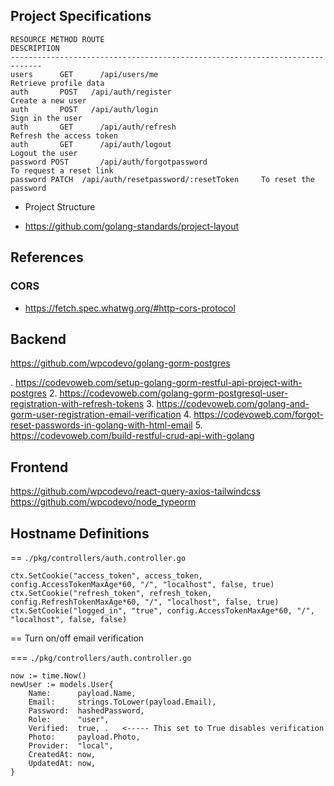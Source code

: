 ## Project Specifications

	RESOURCE METHOD	ROUTE																	DESCRIPTION
	-----------------------------------------------------------------------------
	users	   GET		/api/users/me													Retrieve profile data
	auth	   POST	  /api/auth/register										Create a new user
	auth	   POST	  /api/auth/login												Sign in the user
	auth	   GET		/api/auth/refresh											Refresh the access token
	auth	   GET		/api/auth/logout											Logout the user
	password POST		/api/auth/forgotpassword							To request a reset link
	password PATCH	/api/auth/resetpassword/:resetToken		To reset the password

* Project Structure
 - https://github.com/golang-standards/project-layout

## References

### CORS

* https://fetch.spec.whatwg.org/#http-cors-protocol

## Backend
https://github.com/wpcodevo/golang-gorm-postgres

. https://codevoweb.com/setup-golang-gorm-restful-api-project-with-postgres
2. https://codevoweb.com/golang-gorm-postgresql-user-registration-with-refresh-tokens
3. https://codevoweb.com/golang-and-gorm-user-registration-email-verification
4. https://codevoweb.com/forgot-reset-passwords-in-golang-with-html-email
5. https://codevoweb.com/build-restful-crud-api-with-golang

## Frontend

https://github.com/wpcodevo/react-query-axios-tailwindcss
https://github.com/wpcodevo/node_typeorm

## Hostname Definitions



== `./pkg/controllers/auth.controller.go`

	ctx.SetCookie("access_token", access_token, config.AccessTokenMaxAge*60, "/", "localhost", false, true)
	ctx.SetCookie("refresh_token", refresh_token, config.RefreshTokenMaxAge*60, "/", "localhost", false, true)
	ctx.SetCookie("logged_in", "true", config.AccessTokenMaxAge*60, "/", "localhost", false, false)


== Turn on/off email verification


=== `./pkg/controllers/auth.controller.go`

	now := time.Now()
	newUser := models.User{
		Name:      payload.Name,
		Email:     strings.ToLower(payload.Email),
		Password:  hashedPassword,
		Role:      "user",
		Verified:  true, .   <----- This set to True disables verification
		Photo:     payload.Photo,
		Provider:  "local",
		CreatedAt: now,
		UpdatedAt: now,
	}

